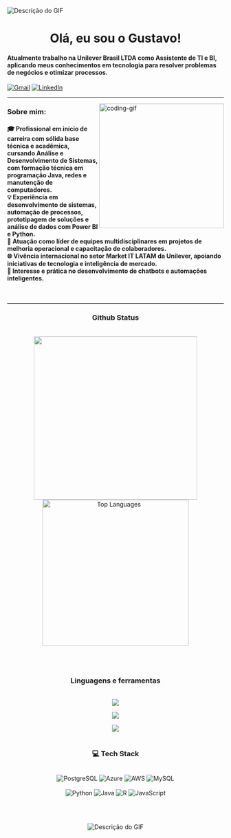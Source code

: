 ![Descrição do GIF](https://cdn-images-1.medium.com/max/918/1*U3WRRwLx3zeDkHmIVGLJdw.gif)

</h1>
<h1 align="center">Olá, eu sou o Gustavo!</h1>

<h4 align="left">Atualmente trabalho na Unilever Brasil LTDA como Assistente de TI e BI, aplicando meus conhecimentos em tecnologia para resolver problemas de negócios e otimizar processos.</h4>

<a href="mailto:aphexragedev@gmail.com"><img src="https://img.shields.io/badge/Gmail-333333?style=for-the-badge&logo=gmail&logoColor=red" alt="Gmail" /></a> 
<a href="" target="_blank"><img src="https://img.shields.io/badge/LinkedIn-0077B5?style=for-the-badge&logo=linkedin&logoColor=white" alt="LinkedIn" /></a> 

---

<img align="right" alt="coding-gif" width="290" src="https://media.tenor.com/2unHkuoMLhcAAAAM/data-code.gif">

<h3 align="left">Sobre mim:</h3>

<h4 align="left">
  🎓 Profissional em início de carreira com sólida base técnica e acadêmica, cursando Análise e Desenvolvimento de Sistemas, com formação técnica em programação Java, redes e manutenção de computadores.</br>
  💡 Experiência em desenvolvimento de sistemas, automação de processos, prototipagem de soluções e análise de dados com Power BI e Python.</br>
  🧠 Atuação como líder de equipes multidisciplinares em projetos de melhoria operacional e capacitação de colaboradores.</br>
  🌐 Vivência internacional no setor Market IT LATAM da Unilever, apoiando iniciativas de tecnologia e inteligência de mercado.</br>
  🤖 Interesse e prática no desenvolvimento de chatbots e automações inteligentes.
</h4>

<br>

---

<h3 align="center">Github Status</h3>
<br>
<div align="center">
<img width="380" src="https://github-readme-stats.vercel.app/api?username=Aphexrage&count_private=true&show_icons=true&theme=default&rank_icon=github&border_radius=10"/>

<img width="340" src="https://github-readme-stats.vercel.app/api/top-langs/?username=Aphexrage&theme=default&hide_border=false&include_all_commits=false&count_private=false&layout=compact" alt="Top Languages">
</div>

<br></br>

<h3 align="center">Linguagens e ferramentas</h3>

<br>

<div align="center">
  <!-- Linha 1: Linguagens e ferramentas de dados/desenvolvimento -->
  <img src="https://skillicons.dev/icons?i=python,javascript,java,postgres,mysql,htmx" /><br>

  <!-- Linha 2: Infraestrutura, automação e sistemas -->
  <img src="https://skillicons.dev/icons?i=aws,azure,linux,docker,terraform,kubernetes" /><br>

  <!-- Linha 3: Ferramentas de produtividade e dev -->
  <img src="https://skillicons.dev/icons?i=pycharm,vscode,github,git,figma,notion" />
</div>

<br>

<h3 align="center">💻 Tech Stack</h3>

<div align="center"><br/>
  <img alt="PostgreSQL" src="https://img.shields.io/badge/PostgreSQL-316192?style=for-the-badge&logo=postgresql&logoColor=white" />
  <img alt="Azure" src="https://img.shields.io/badge/Microsoft_Azure-0089D6?style=for-the-badge&logo=microsoft-azure&logoColor=white" />
  <img alt="AWS" src="https://img.shields.io/badge/Amazon_AWS-232F3E?style=for-the-badge&logo=amazon-aws&logoColor=white" />
  <img alt="MySQL" src="https://img.shields.io/badge/MySQL-00000F?style=for-the-badge&logo=mysql&logoColor=white" />
</div>
<div align="center"><br/>
  <img alt="Python" src="https://img.shields.io/badge/Python-3776AB?style=for-the-badge&logo=python&logoColor=white" />
  <img alt="Java" src="https://img.shields.io/badge/Java-ED8B00?style=for-the-badge&logo=openjdk&logoColor=white" />
  <img alt="R" src="https://img.shields.io/badge/R-276DC3?style=for-the-badge&logo=r&logoColor=white" />
  <img alt="JavaScript" src="https://img.shields.io/badge/JavaScript-F7DF1E?style=for-the-badge&logo=javascript&logoColor=black" />

</div>

<br></br>

<p align="center">
  <img src="https://i.pinimg.com/originals/20/b7/01/20b701f1831a13807327d774342445e8.gif" alt="Descrição do GIF"/>
</p>

<br>

<img src="https://www.animatedimages.org/data/media/562/animated-line-image-0184.gif" width="1920" height=0.4/>
